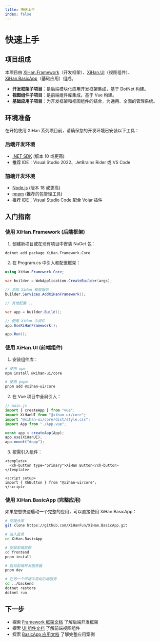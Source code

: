 ```yaml
---
title: 快速上手
index: false
---
```


# 快速上手

## 项目组成

本项目由 [XiHan.Framework](https://github.com/XiHanFun/XiHan.Framework)（开发框架）、[XiHan.UI](https://github.com/XiHanFun/XiHan.UI)（视图组件）、[XiHan.BasicApp](https://github.com/XiHanFun/XiHan.BasicApp)（基础应用）组成。

- **开发框架子项目**：是后端模块化应用开发框架集成，基于 DotNet 构建。
- **视图组件子项目**：是前端组件库集成，基于 Vue 构建。
- **基础应用子项目**：为开发框架和视图组件的结合，为通用、全面的管理系统。

## 环境准备

在开始使用 XiHan 系列项目前，请确保您的开发环境已安装以下工具：

### 后端开发环境

- [.NET SDK](https://dotnet.microsoft.com/download) (版本 10 或更高)
- 推荐 IDE：Visual Studio 2022、JetBrains Rider 或 VS Code

### 前端开发环境

- [Node.js](https://nodejs.org/) (版本 18 或更高)
- [pnpm](https://pnpm.io/installation) (推荐的包管理工具)
- 推荐 IDE：Visual Studio Code 配合 Volar 插件

## 入门指南

### 使用 XiHan.Framework (后端框架)

1. 创建新项目或在现有项目中安装 NuGet 包：

```bash
dotnet add package XiHan.Framework.Core
```

2. 在 Program.cs 中引入和配置框架：

```csharp
using XiHan.Framework.Core;

var builder = WebApplication.CreateBuilder(args);

// 添加 XiHan 框架服务
builder.Services.AddXiHanFramework();

// 其他配置...

var app = builder.Build();

// 使用 XiHan 中间件
app.UseXiHanFramework();

app.Run();
```

### 使用 XiHan.UI (前端组件)

1. 安装组件库：

```bash
# 使用 npm
npm install @xihan-ui/core

# 使用 pnpm
pnpm add @xihan-ui/core
```

2. 在 Vue 项目中全局引入：

```js
// main.js
import { createApp } from "vue";
import XiHanUI from "@xihan-ui/core";
import "@xihan-ui/core/dist/style.css";
import App from "./App.vue";

const app = createApp(App);
app.use(XiHanUI);
app.mount("#app");
```

3. 按需引入组件：

```vue
<template>
  <xh-button type="primary">XiHan Button</xh-button>
</template>

<script setup>
import { XhButton } from "@xihan-ui/core";
</script>
```

### 使用 XiHan.BasicApp (完整应用)

如果您想快速启动一个完整的应用，可以直接使用 XiHan.BasicApp：

```bash
# 克隆仓库
git clone https://github.com/XiHanFun/XiHan.BasicApp.git

# 进入目录
cd XiHan.BasicApp

# 安装前端依赖
cd frontend
pnpm install

# 启动前端开发服务器
pnpm dev

# 在另一个终端中启动后端服务
cd ../backend
dotnet restore
dotnet run
```

## 下一步

- 探索 [Framework 框架文档](./framework/index.md) 了解后端开发框架
- 探索 [UI 组件文档](./ui/index.md) 了解前端视图组件
- 探索 [BasicApp 应用文档](./basicapp/index.md) 了解完整应用案例

